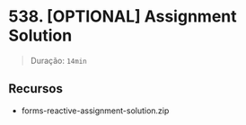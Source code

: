 # 538. [OPTIONAL] Assignment Solution

> Duração: `14min`

## Recursos
- forms-reactive-assignment-solution.zip
